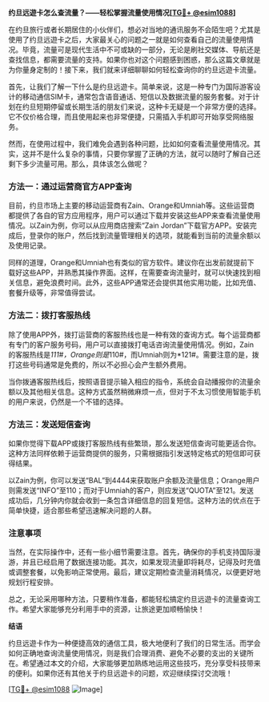 **约旦远遊卡怎么查流量？——轻松掌握流量使用情况[[TG💪+ @esim1088](https://t.me/s/esim1088)]**

在约旦旅行或者长期居住的小伙伴们，想必对当地的通讯服务不会陌生吧？尤其是使用了约旦远遊卡之后，大家最关心的问题之一就是如何查看自己的流量使用情况。毕竟，流量可是现代生活中不可或缺的一部分，无论是刷社交媒体、导航还是查找信息，都需要流量的支持。如果你也对这个问题感到困惑，那么这篇文章就是为你量身定制的！接下来，我们就来详细聊聊如何轻松查询你的约旦远遊卡流量。

首先，让我们了解一下什么是约旦远遊卡。简单来说，这是一种专门为国际游客设计的移动通信SIM卡，通常包含语音通话、短信以及数据流量的服务套餐。对于计划在约旦短期停留或长期生活的朋友们来说，这种卡无疑是一个非常方便的选择。它不仅价格合理，而且使用起来也非常便捷，只需插入手机即可开始享受网络服务。

然而，在使用过程中，我们难免会遇到各种问题，比如如何查看流量使用情况。其实，这并不是什么复杂的事情，只要你掌握了正确的方法，就可以随时了解自己还剩下多少流量可用。那么，具体该怎么做呢？

### 方法一：通过运营商官方APP查询

目前，约旦市场上主要的移动运营商有Zain、Orange和Umniah等。这些运营商都提供了各自的官方应用程序，用户可以通过下载并安装这些APP来查看流量使用情况。以Zain为例，你可以从应用商店搜索“Zain Jordan”下载官方APP。安装完成后，登录你的账户，然后找到流量管理相关的选项，就能看到当前的流量余额以及使用记录。

同样的道理，Orange和Umniah也有类似的官方软件。建议你在出发前就提前下载好这些APP，并熟悉其操作界面。这样，在需要查询流量时，就可以快速找到相关信息，避免浪费时间。此外，这些APP通常还会提供其他实用功能，比如充值、套餐升级等，非常值得尝试。

### 方法二：拨打客服热线

除了使用APP外，拨打运营商的客服热线也是一种有效的查询方式。每个运营商都有专门的客户服务号码，用户可以直接拨打电话咨询流量使用情况。例如，Zain的客服热线是*111#，Orange则是*110#，而Umniah则为*121#。需要注意的是，拨打这些号码通常是免费的，所以不必担心会产生额外费用。

当你拨通客服热线后，按照语音提示输入相应的指令，系统会自动播报你的流量余额以及其他相关信息。这种方式虽然稍微麻烦一点，但对于不太习惯使用智能手机的用户来说，仍然是一个不错的选择。

### 方法三：发送短信查询

如果你觉得下载APP或拨打客服热线有些繁琐，那么发送短信查询可能更适合你。这种方法同样依赖于运营商提供的服务，只需根据指引发送特定格式的短信即可获得结果。

以Zain为例，你可以发送“BAL”到4444来获取账户余额及流量信息；Orange用户则需发送“INFO”至110；而对于Umniah的客户，则应发送“QUOTA”至121。发送成功后，几分钟内你就会收到一条包含详细信息的回复短信。这种方法的优点在于简单快捷，适合那些希望迅速解决问题的人群。

### 注意事项

当然，在实际操作中，还有一些小细节需要注意。首先，确保你的手机支持国际漫游，并且已经启用了数据连接功能。其次，如果发现流量即将耗尽，记得及时充值或调整套餐，以免影响正常使用。最后，建议定期检查流量消耗情况，以便更好地规划行程安排。

总之，无论采用哪种方法，只要稍作准备，都能轻松搞定约旦远遊卡的流量查询工作。希望大家能够充分利用手中的资源，让旅途更加顺畅愉快！

**结语**

约旦远遊卡作为一种便捷高效的通信工具，极大地便利了我们的日常生活。而学会如何正确地查询流量使用情况，则是我们合理消费、避免不必要的支出的关键所在。希望通过本文的介绍，大家能够更加熟练地运用这些技巧，充分享受科技带来的便利。如果你还有其他关于约旦远遊卡的问题，欢迎继续探讨交流哦！

[[TG💪+ @esim1088](https://t.me/s/esim1088) ![Image](https://i.postimg.cc/4NQfJmqS/Snipaste-2025-05-13-00-14-12.png)]